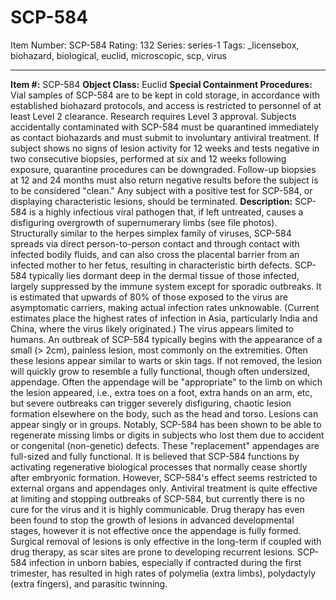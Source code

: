 # SCP-584
Item Number: SCP-584
Rating: 132
Series: series-1
Tags: _licensebox, biohazard, biological, euclid, microscopic, scp, virus

---

**Item #:** SCP-584
**Object Class:** Euclid
**Special Containment Procedures:** Vial samples of SCP-584 are to be kept in cold storage, in accordance with established biohazard protocols, and access is restricted to personnel of at least Level 2 clearance. Research requires Level 3 approval.
Subjects accidentally contaminated with SCP-584 must be quarantined immediately as contact biohazards and must submit to involuntary antiviral treatment. If subject shows no signs of lesion activity for 12 weeks and tests negative in two consecutive biopsies, performed at six and 12 weeks following exposure, quarantine procedures can be downgraded. Follow-up biopsies at 12 and 24 months must also return negative results before the subject is to be considered "clean."
Any subject with a positive test for SCP-584, or displaying characteristic lesions, should be terminated.
**Description:** SCP-584 is a highly infectious viral pathogen that, if left untreated, causes a disfiguring overgrowth of supernumerary limbs (see file photos). Structurally similar to the herpes simplex family of viruses, SCP-584 spreads via direct person-to-person contact and through contact with infected bodily fluids, and can also cross the placental barrier from an infected mother to her fetus, resulting in characteristic birth defects. SCP-584 typically lies dormant deep in the dermal tissue of those infected, largely suppressed by the immune system except for sporadic outbreaks. It is estimated that upwards of 80% of those exposed to the virus are asymptomatic carriers, making actual infection rates unknowable. (Current estimates place the highest rates of infection in Asia, particularly India and China, where the virus likely originated.) The virus appears limited to humans.
An outbreak of SCP-584 typically begins with the appearance of a small (> 2cm), painless lesion, most commonly on the extremities. Often these lesions appear similar to warts or skin tags. If not removed, the lesion will quickly grow to resemble a fully functional, though often undersized, appendage. Often the appendage will be "appropriate" to the limb on which the lesion appeared, i.e., extra toes on a foot, extra hands on an arm, etc, but severe outbreaks can trigger severely disfiguring, chaotic lesion formation elsewhere on the body, such as the head and torso. Lesions can appear singly or in groups.
Notably, SCP-584 has been shown to be able to regenerate missing limbs or digits in subjects who lost them due to accident or congenital (non-genetic) defects. These "replacement" appendages are full-sized and fully functional. It is believed that SCP-584 functions by activating regenerative biological processes that normally cease shortly after embryonic formation. However, SCP-584's effect seems restricted to external organs and appendages only.
Antiviral treatment is quite effective at limiting and stopping outbreaks of SCP-584, but currently there is no cure for the virus and it is highly communicable. Drug therapy has even been found to stop the growth of lesions in advanced developmental stages, however it is not effective once the appendage is fully formed. Surgical removal of lesions is only effective in the long-term if coupled with drug therapy, as scar sites are prone to developing recurrent lesions. SCP-584 infection in unborn babies, especially if contracted during the first trimester, has resulted in high rates of polymelia (extra limbs), polydactyly (extra fingers), and parasitic twinning.